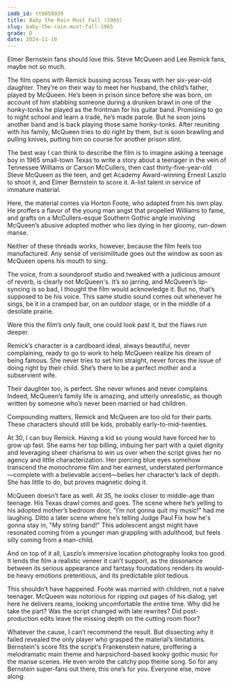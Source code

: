 ```yaml
---
imdb_id: tt0058930
title: Baby the Rain Must Fall (1965)
slug: baby-the-rain-must-fall-1965
grade: D
date: 2024-11-10
---
```


Elmer Bernstein fans should love this. Steve McQueen and Lee Remick fans, maybe not so much.

The film opens with Remick bussing across Texas with her six-year-old daughter. They’re on their way to meet her husband, the child’s father, played by McQueen. He’s been in prison since before she was born, on account of him stabbing someone during a drunken brawl in one of the honky-tonks he played as the frontman for his guitar band. Promising to go to night school and learn a trade, he’s made parole. But he soon joins another band and is back playing those same honky-tonks. After reuniting with his family, McQueen tries to do right by them, but is soon brawling and pulling knives, putting him on course for another prison stint.

The best way I can think to describe the film is to imagine asking a teenage boy in 1965 small-town Texas to write a story about a teenager in the vein of Tennessee Williams or Carson McCullers, then cast thirty-five-year-old Steve McQueen as the teen, and get Academy Award-winning Ernest Laszlo to shoot it, and Elmer Bernstein to score it. A-list talent in service of immature material.

Here, the material comes via Horton Foote, who adapted from his own play. He proffers a flavor of the young man angst that propelled Williams to fame, and grafts on a McCullers-esque Southern Gothic angle involving McQueen’s abusive adopted mother who lies dying in her gloomy, run-down manse.

Neither of these threads works, however, because the film feels too manufactured. Any sense of verisimilitude goes out the window as soon as McQueen opens his mouth to sing.

The voice, from a soundproof studio and tweaked with a judicious amount of reverb, is clearly not McQueen's. It’s so jarring, and McQueen’s lip-syncing is so bad, I thought the film would acknowledge it. But no, that’s supposed to be his voice. This same studio sound comes out whenever he sings, be it in a cramped bar, on an outdoor stage, or in the middle of a desolate prairie.

Were this the film’s only fault, one could look past it, but the flaws run deeper.

Remick’s character is a cardboard ideal, always beautiful, never complaining, ready to go to work to help McQueen realize his dream of being famous. She never tries to set him straight, never forces the issue of doing right by their child. She’s there to be a perfect mother and a subservient wife.

Their daughter too, is perfect. She never whines and never complains. Indeed, McQueen’s family life is amazing, and utterly unrealistic, as though written by someone who’s never been married or had children.

Compounding matters, Remick and McQueen are too old for their parts. These characters should still be kids, probably early-to-mid-twenties.

At 30, I can buy Remick. Having a kid so young would have forced her to grow up fast. She earns her top billing, imbuing her part with a quiet dignity and leveraging sheer charisma to win us over when the script gives her no agency and little characterization. Her piercing blue eyes somehow transcend the monochrome film and her earnest, understated performance—complete with a believable accent—belies her character’s lack of depth. She has little to do, but proves magnetic doing it.

McQueen doesn’t fare as well. At 35, he looks closer to middle-age than teenage. His Texas drawl comes and goes. The scene where he’s yelling to his adopted mother’s bedroom door, "I’m not gonna quit my music!" had me laughing. Ditto a later scene where he’s telling Judge Paul Fix how he's gonna stay in, "My string band!" This adolescent angst might have resonated coming from a younger man grappling with adulthood, but feels silly coming from a man-child.

And on top of it all, Laszlo’s immersive location photography looks too good. It lends the film a realistic veneer it can’t support, as the dissonance between its serious appearance and fantasy foundations renders its would-be heavy emotions pretentious, and its predictable plot tedious.

This shouldn't have happened. Foote was married with children, not a naive teenager. McQueen was notorious for ripping out pages of his dialog, yet here he delivers reams, looking uncomfortable the entire time. Why did he take the part? Was the script changed with late rewrites? Did post-production edits leave the missing depth on the cutting room floor?

Whatever the cause, I can’t recommend the result. But dissecting why it failed revealed the only player who grasped the material’s limitations. Bernstein's score fits the script’s Frankenstein nature, proffering a melodramatic main theme and harpsichord-based kooky gothic music for the manse scenes. He even wrote the catchy pop theme song. So for any Bernstein super-fans out there, this one’s for you. Everyone else, move along.
